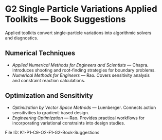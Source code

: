 # G2 Single Particle Variations Applied Toolkits — Book Suggestions

Applied toolkits convert single-particle variations into algorithmic solvers and diagnostics.

## Numerical Techniques
* *Applied Numerical Methods for Engineers and Scientists* — Chapra. Introduces shooting and root-finding strategies for boundary problems.
* *Numerical Methods for Engineers* — Rao. Covers sensitivity analysis and constraint reaction calculations.

## Optimization and Sensitivity
* *Optimization by Vector Space Methods* — Luenberger. Connects action sensitivities to gradient-based design.
* *Engineering Optimization* — Rao. Provides practical workflows for incorporating variational constraints into design studies.

File ID: K1-P1-C9-O2-F1-G2-Book-Suggestions
